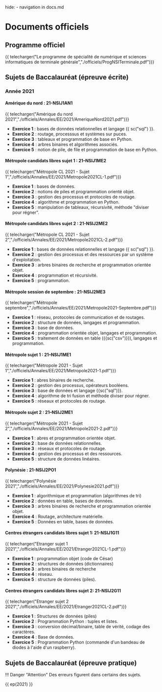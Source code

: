 hide: - navigation  in docs.md
# Documents officiels

## Programme officiel

{{ telecharger("Le programme de spécialité de numérique et sciences informatiques de terminale générale","./officiels/ProgNSITerminale.pdf")}}

## Sujets de Baccalauréat (épreuve écrite)

### Année 2021

#### Amérique du nord : 21-NSIJ1AN1

{{ telecharger("Amérique du nord 2021","./officiels/Annales/EE/2021/AmeriqueNord2021.pdf")}}

* **Exercice 1**  : bases de données relationnelles et langage {{ sc("sql") }}.
* **Exercice 2**  : routage, processsus et systèmes sur puces.
* **Exercice 3**  : tableaux et programmation de base en Python.
* **Exercice 4**  : arbres binaires et algorithmes associés.
* **Exercice 5**  : notion de pile, de file et programmation de base en Python.

#### Métropole candidats libres sujet 1 : 21–NSIJ1ME2 

{{ telecharger("Métropole CL 2021 - Sujet 1","./officiels/Annales/EE/2021/Metropole2021CL-1.pdf")}}
 
* **Exercice 1**  : bases de données.
* **Exercice 2**  : notions de piles et programmation orienté objet.
* **Exercice 3**  : gestion des processus et protocoles de routage.
* **Exercice 4**  : algorithme et programmation en Python.
* **Exercice 5**  : manipulation de tableaux, récursivité, méthode "diviser pour régner".

#### Métropole candidats libres sujet 2 : 21-NSIJ2ME2

{{ telecharger("Métropole CL 2021 - Sujet 2","./officiels/Annales/EE/2021/Metropole2021CL-2.pdf")}}
 
* **Exercice 1**  : bases de données relationnelles et langage {{ sc("sql") }}.
* **Exercice 2**  : gestion des processus et des ressources par un système d'exploitation.
* **Exercice 3**  : arbres binaires de recherche et programmation orientée objet.
* **Exercice 4**  : programmation et récursivité.
* **Exercice 5**  : programmation.

#### Métropole session de septembre : 21-NSIJ2ME3

{{ telecharger("Métropole septembre","./officiels/Annales/EE/2021/Metropole2021-Septembre.pdf")}}
 
* **Exercice 1**  : réseau, protocoles de communication et de routages.
* **Exercice 2**  : structure de données, langages et programmation.
* **Exercice 3**  : base de données.
* **Exercice 4**  : programmation orientée objet, langages et programmation.
* **Exercice 5**  : traitement de données en table ({{sc("csv")}}), langages et programmation.

#### Métropole sujet 1 : 21–NSIJ1ME1 

{{ telecharger("Métropole 2021 - Sujet 1","./officiels/Annales/EE/2021/Metropole2021-1.pdf")}}
 
* **Exercice 1**  : abres binaires de recherche.
* **Exercice 2**  : gestion des processus, opérateurs booléens.
* **Exercice 3**  : base de données et langage {{sc("sql")}}.
* **Exercice 4**  : algorithme de tri fusion et méthode diviser pour régner.
* **Exercice 5**  : réseaux et protocoles de routage.

#### Métropole sujet 2 : 21–NSIJ2ME1 

{{ telecharger("Métropole 2021 - Sujet 2","./officiels/Annales/EE/2021/Metropole2021-2.pdf")}}
 
* **Exercice 1**  : abres et programmation orientée objet.
* **Exercice 2**  : base de données relationnelles.
* **Exercice 3**  : réseaux et protocoles de routage.
* **Exercice 4**  : gestion des processus et des ressources.
* **Exercice 5**  : structure de données linéaires.

#### Polynésie : 21-NSIJ2PO1 

{{ telecharger("Polynésie 2021","./officiels/Annales/EE/2021/Polynesie2021.pdf")}}
 
* **Exercice 1**  : algorithmique et programmation (algorithmes de tri)
* **Exercice 2**  : données en table, bases de données.
* **Exercice 3**  : arbres binaires de recherche et programmation orientée objet.
* **Exercice 4**  : Routage, architecture matérielle.
* **Exercice 5**  : Données en table, bases de données.

#### Centres étrangers candidats libres sujet 1: 21-NSIJ1G11 

{{ telecharger("Etranger sujet 1 2021","./officiels/Annales/EE/2021/Etranger2021CL-1.pdf")}}
 
* **Exercice 1**  : programmation objet (code de César)
* **Exercice 2**  : structures de données (dictionnaires)
* **Exercice 3**  : arbres binaires de recherche
* **Exercice 4**  : réseau.
* **Exercice 5**  : structure de données (piles).


#### Centres étrangers candidats libres sujet 2: 21-NSIJ2G11 

{{ telecharger("Etranger sujet 2 2021","./officiels/Annales/EE/2021/Etranger2021CL-2.pdf")}}
 
* **Exercice 1**  : Structures de données (piles)
* **Exercice 2**  : Programmation Python : tuples et listes.
* **Exercice 3**  : conversion décimal/binaire, table de vérité, codage des caractères.
* **Exercice 4**  : Base de données.
* **Exercice 5**  : Programmation Python (commande d'un bandeau de diodes à l'aide d'un raspberry).

## Sujets de Baccalauréat (épreuve pratique)

!!! Danger "Attention"
    Des erreurs figurent dans certains des sujets.


{{ ep(2021) }}
